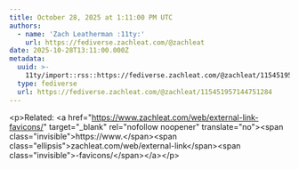 ```yaml
---
title: October 28, 2025 at 1:11:00 PM UTC
authors:
  - name: 'Zach Leatherman :11ty:'
    url: https://fediverse.zachleat.com/@zachleat
date: 2025-10-28T13:11:00.000Z
metadata:
  uuid: >-
    11ty/import::rss::https://fediverse.zachleat.com/@zachleat/115451957144751284
  type: fediverse
  url: https://fediverse.zachleat.com/@zachleat/115451957144751284
---
```

\<p>Related: \<a href="https://www.zachleat.com/web/external-link-favicons/" target="\_blank" rel="nofollow noopener" translate="no">\<span class="invisible">https://www.\</span>\<span class="ellipsis">zachleat.com/web/external-link\</span>\<span class="invisible">-favicons/\</span>\</a>\</p>